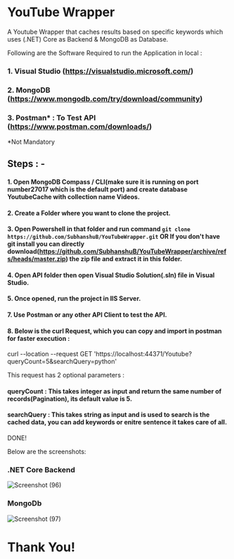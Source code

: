 # YouTube Wrapper
A Youtube Wrapper that caches results based on specific keywords which uses (.NET) Core as Backend & MongoDB as Database.

Following are the Software Required to run the Application in local : 
### 1. Visual Studio  (https://visualstudio.microsoft.com/)
### 2. MongoDB (https://www.mongodb.com/try/download/community)
### 3. Postman* : To Test API (https://www.postman.com/downloads/)
*Not Mandatory

## Steps : -

#### 1. Open MongoDB Compass / CLI(make sure it is running on port number27017 which is the default port) and create database YoutubeCache with collection name Videos.
#### 2. Create a Folder where you want to clone the project.
#### 3. Open Powershell in that folder and run command ```git clone https://github.com/SubhanshuB/YouTubeWrapper.git``` OR If you don't have git install you can directly download(https://github.com/SubhanshuB/YouTubeWrapper/archive/refs/heads/master.zip) the zip file and extract it in this folder.
#### 4. Open API folder then  open Visual Studio Solution(.sln) file in Visual Studio.
#### 5. Once opened, run the project in IIS Server.
#### 7. Use Postman or any other API Client to test the API.
#### 8. Below is the curl Request, which you can copy and import in postman for faster execution :  
curl --location --request GET 'https://localhost:44371/Youtube?queryCount=5&searchQuery=python'

This request has 2 optional parameters :

#### queryCount : This takes integer as input and return the same number of records(Pagination), its default value is 5.

#### searchQuery : This takes string as input and is used to search is the cached data, you can add keywords or enitre sentence it takes care of all.

DONE!

Below are the screenshots: 
### .NET Core Backend
![Screenshot (96)](https://user-images.githubusercontent.com/30664033/187084572-c6131ed5-63be-4e3b-bb04-88e487d079ad.png)
### MongoDb
![Screenshot (97)](https://user-images.githubusercontent.com/30664033/187084581-1ecd48db-4264-477b-bac6-0ddebd1388fc.png)
# Thank You!
